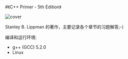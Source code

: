 #《C++ Primer - 5th Edition》

![cover](https://omjqdrs7d.qnssl.com/ruminations/cpp-primer/cpp-primer.jpg)


Stanley B. Lippman 的著作，主要记录各个章节的习题解答;-)

编译和运行环境:
* g++ (GCC) 5.2.0
* Linux
